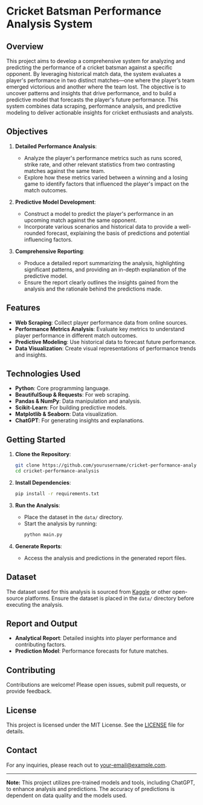 # Cricket Batsman Performance Analysis System

## Overview

This project aims to develop a comprehensive system for analyzing and predicting the performance of a cricket batsman against a specific opponent. By leveraging historical match data, the system evaluates a player's performance in two distinct matches—one where the player’s team emerged victorious and another where the team lost. The objective is to uncover patterns and insights that drive performance, and to build a predictive model that forecasts the player's future performance. This system combines data scraping, performance analysis, and predictive modeling to deliver actionable insights for cricket enthusiasts and analysts.

## Objectives

1. **Detailed Performance Analysis**:
    - Analyze the player's performance metrics such as runs scored, strike rate, and other relevant statistics from two contrasting matches against the same team. 
    - Explore how these metrics varied between a winning and a losing game to identify factors that influenced the player's impact on the match outcomes.

2. **Predictive Model Development**:
    - Construct a model to predict the player's performance in an upcoming match against the same opponent. 
    - Incorporate various scenarios and historical data to provide a well-rounded forecast, explaining the basis of predictions and potential influencing factors.

3. **Comprehensive Reporting**:
    - Produce a detailed report summarizing the analysis, highlighting significant patterns, and providing an in-depth explanation of the predictive model. 
    - Ensure the report clearly outlines the insights gained from the analysis and the rationale behind the predictions made.

## Features

- **Web Scraping**: Collect player performance data from online sources.
- **Performance Metrics Analysis**: Evaluate key metrics to understand player performance in different match outcomes.
- **Predictive Modeling**: Use historical data to forecast future performance.
- **Data Visualization**: Create visual representations of performance trends and insights.

## Technologies Used

- **Python**: Core programming language.
- **BeautifulSoup & Requests**: For web scraping.
- **Pandas & NumPy**: Data manipulation and analysis.
- **Scikit-Learn**: For building predictive models.
- **Matplotlib & Seaborn**: Data visualization.
- **ChatGPT**: For generating insights and explanations.

## Getting Started

1. **Clone the Repository**:
    ```bash
    git clone https://github.com/yourusername/cricket-performance-analysis.git
    cd cricket-performance-analysis
    ```

2. **Install Dependencies**:
    ```bash
    pip install -r requirements.txt
    ```

3. **Run the Analysis**:
    - Place the dataset in the `data/` directory.
    - Start the analysis by running:
        ```bash
        python main.py
        ```

4. **Generate Reports**:
    - Access the analysis and predictions in the generated report files.

## Dataset

The dataset used for this analysis is sourced from [Kaggle](https://www.kaggle.com/datasets) or other open-source platforms. Ensure the dataset is placed in the `data/` directory before executing the analysis.

## Report and Output

- **Analytical Report**: Detailed insights into player performance and contributing factors.
- **Prediction Model**: Performance forecasts for future matches.

## Contributing

Contributions are welcome! Please open issues, submit pull requests, or provide feedback.

## License

This project is licensed under the MIT License. See the [LICENSE](LICENSE) file for details.

## Contact

For any inquiries, please reach out to [your-email@example.com](mailto:your-email@example.com).

---

**Note:** This project utilizes pre-trained models and tools, including ChatGPT, to enhance analysis and predictions. The accuracy of predictions is dependent on data quality and the models used.
